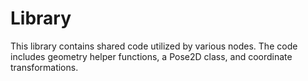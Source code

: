 # Library

This library contains shared code utilized by various nodes. The code includes geometry helper functions, a Pose2D class, and coordinate transformations.
